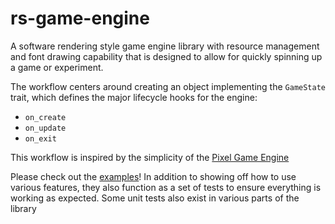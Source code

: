# rs-game-engine

A software rendering style game engine library with resource management and font drawing capability that is designed to allow for quickly spinning up a game or experiment.

The workflow centers around creating an object implementing the `GameState` trait, which defines the major lifecycle hooks for the engine:
- `on_create`
- `on_update`
- `on_exit`

This workflow is inspired by the simplicity of the [Pixel Game Engine](https://github.com/OneLoneCoder/olcPixelGameEngine)

Please check out the [examples](examples)!
In addition to showing off how to use various features, they also function as a set of tests to ensure everything is working as expected.
Some unit tests also exist in various parts of the library
